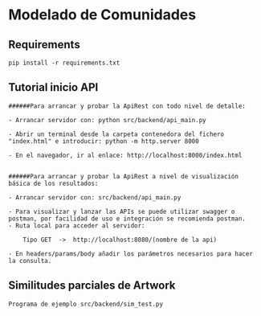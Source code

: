 # Modelado de Comunidades

## Requirements 

`pip install -r requirements.txt`

## Tutorial inicio API
    ######Para arrancar y probar la ApiRest con todo nivel de detalle:

    - Arrancar servidor con: python src/backend/api_main.py
    
    - Abrir un terminal desde la carpeta contenedora del fichero "index.html" e introducir: python -m http.server 8000  
    
    - En el navegador, ir al enlace: http://localhost:8000/index.html


    ######Para arrancar y probar la ApiRest a nivel de visualización básica de los resultados:

    - Arrancar servidor con: src/backend/api_main.py

    - Para visualizar y lanzar las APIs se puede utilizar swagger o postman, por facilidad de uso e integración se recomienda postman.
    - Ruta local para acceder al servidor:

        Tipo GET  ->  http://localhost:8080/(nombre de la api)
    
    - En headers/params/body añadir los parámetros necesarios para hacer la consulta.
    

## Similitudes parciales de Artwork

    Programa de ejemplo src/backend/sim_test.py
